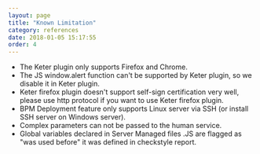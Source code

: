 ```yaml
---
layout: page
title: "Known Limitation"
category: references
date: 2018-01-05 15:17:55
order: 4
---
```


- The Keter plugin only supports Firefox and Chrome.
- The JS window.alert function can't be supported by Keter plugin, so we disable it in Keter plugin.
- Keter firefox plugin doesn't support self-sign certification very well, please use http protocol if you want to use Keter firefox plugin.
- BPM Deployment feature only supports Linux server via SSH (or install SSH server on Windows server).
- Complex parameters can not be passed to the human service.
- Global variables declared in Server Managed files .JS are flagged as "was used before" it was defined in checkstyle report.
